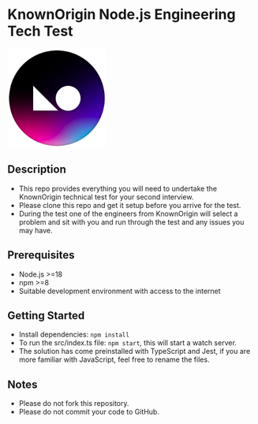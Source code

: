 # KnownOrigin Node.js Engineering Tech Test

<img src="ko-logo.jpg" alt="KnownOrigin Logo" width="200"/>

## Description
- This repo provides everything you will need to undertake the KnownOrigin technical test for your second interview.
- Please clone this repo and get it setup before you arrive for the test.
- During the test one of the engineers from KnownOrigin will select a problem and sit with you and run through the test and any issues you may have.

## Prerequisites

* Node.js >=18
* npm >=8
* Suitable development environment with access to the internet

## Getting Started

* Install dependencies: `npm install`
* To run the src/index.ts file: `npm start`, this will start a watch server.
* The solution has come preinstalled with TypeScript and Jest, if you are more familiar with JavaScript, feel free to rename the files.

## Notes

* Please do not fork this repository.
* Please do not commit your code to GitHub.